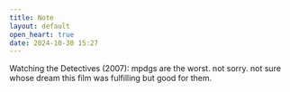 ```yaml
---
title: Note
layout: default
open_heart: true
date: 2024-10-30 15:27
---
```


Watching the Detectives (2007): mpdgs are the worst. not sorry. not sure whose dream this film was fulfilling but good for them.
